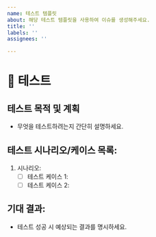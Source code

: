 ```yaml
---
name: 테스트 템플릿
about: 해당 테스트 템플릿을 사용하여 이슈를 생성해주세요.
title: ''
labels: ''
assignees: ''

---
```


🧪 테스트
======

## 테스트 목적 및 계획
- 무엇을 테스트하려는지 간단히 설명하세요.

## 테스트 시나리오/케이스 목록:
1. 시나리오:
    - [ ] 테스트 케이스 1:
    - [ ] 테스트 케이스 2:

## 기대 결과:
- 테스트 성공 시 예상되는 결과를 명시하세요.
